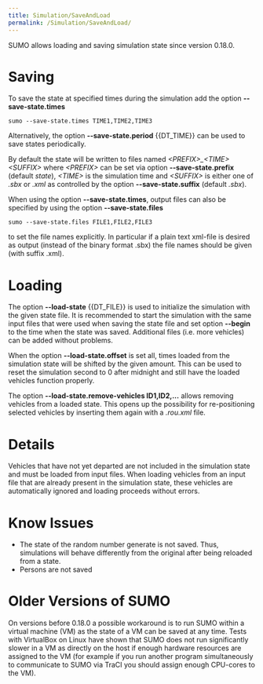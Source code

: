 ```yaml
---
title: Simulation/SaveAndLoad
permalink: /Simulation/SaveAndLoad/
---
```


SUMO allows loading and saving simulation state since version 0.18.0.

# Saving

To save the state at specified times during the simulation add the
option **--save-state.times**

```
sumo --save-state.times TIME1,TIME2,TIME3
```

Alternatively, the option **--save-state.period** {{DT_TIME}} can be used to save states periodically.

By default the state will be written to files named *<PREFIX\>_<TIME\><SUFFIX\>* where *<PREFIX\>* can be set via option **--save-state.prefix** (default *state*), *<TIME\>* is the simulation time and *<SUFFIX\>* is either one of *.sbx* or *.xml* as controlled by the option **--save-state.suffix** (default *.sbx*). 

When using the option **--save-state.times**, output files can also be specified by using the
option **--save-state.files**

```
sumo --save-state.files FILE1,FILE2,FILE3
```

to set the file names explicitly. In particular if a plain text xml-file
is desired as output (instead of the binary format .sbx) the file names
should be given (with suffix .xml).

# Loading

The option **--load-state** {{DT_FILE}} is used to initialize the simulation with the given state
file. It is recommended to start the simulation with the same input
files that were used when saving the state file and set option **--begin** to the
time when the state was saved. Additional files (i.e. more vehicles) can
be added without problems.

When the option **--load-state.offset** is set all, times loaded from the simulation state will
be shifted by the given amount. This can be used to reset the simulation
second to 0 after midnight and still have the loaded vehicles function
properly.

The option **--load-state.remove-vehicles ID1,ID2,...** allows removing vehicles from a loaded state. This opens up
the possibility for re-positioning selected vehicles by inserting them
again with a *.rou.xml* file.

# Details

Vehicles that have not yet departed are not included in the simulation
state and must be loaded from input files. When loading vehicles from an
input file that are already present in the simulation state, these
vehicles are automatically ignored and loading proceeds without errors.

# Know Issues

- The state of the random number generate is not saved. Thus,
  simulations will behave differently from the original after being
  reloaded from a state.
- Persons are not saved

# Older Versions of SUMO

On versions before 0.18.0 a possible workaround is to run SUMO within a
virtual machine (VM) as the state of a VM can be saved at any time.
Tests with VirtualBox on Linux have shown that SUMO does not run
significantly slower in a VM as directly on the host if enough hardware
resources are assigned to the VM (for example if you run another program
simultaneously to communicate to SUMO via TraCI you should assign enough
CPU-cores to the VM).